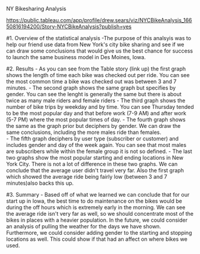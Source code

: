 NY Bikesharing Analysis

https://public.tableau.com/app/profile/drew.sears/viz/NYCBikeAnalysis_16650816194200/Story-NYCBikeAnalysis?publish=yes

#1. Overview of the statistical analysis
	-The purpose of this analsyis was to help our friend use data from New York's city bike sharing and see if we can draw some conclusions
       that would give us the best chance for success to launch the same business model in Des Moines, Iowa.

#2. Results
	- As you can see from the Table story (link up) the first graph shows the length of time each bike was checked out per ride.  You can see
	  the most common time a bike was checked out was between 3 and 7 minutes.
	- The second graph shows the same graph but specifies by gender.  You can see the lenght is generally the same but there is about twice as
	  many male riders and female riders
	- The third graph shows the number of bike trips by weekday and by time.  You can see Thursday tended to be the most popular day and that
	  before work (7-9 AM) and after work (5-7 PM) where the most popular times of day.
	- The fourth graph shows the same as the graph prior but deciphers by gender.  We can draw the same conclusions, including the more males
	  ride than females.  
	- The fifth graph deciphers by user type (subscriber or customer) and includes gender and day of the week again.  You can see that most 
	  males are subscribers while within the female group it is not so defined.
	- The last two graphs show the most popular starting and ending locations in New York City.  There is not a lot of difference in these two
	  graphs.  We can conclude that the average user didn't travel very far.  Also the first graph which showed the average ride being fairly
	  low (between 3 and 7 minutes)also backs this up.

#3. Summary
	- Based off of what we learned we can conclude that for our start up in Iowa, the best time to do maintenance on the bikes would be during
	  the off hours which is extremely early in the morning.  We can see the average ride isn't very far as well, so we should concentrate 
	  most of the bikes in places with a heavier population.  In the future, we could consider an analysis of pulling the weather for the days
	  we have shown.  Furthermore, we could consider adding gender to the starting and stopping locations as well.  This could show if that had
	  an affect on where bikes we used.
